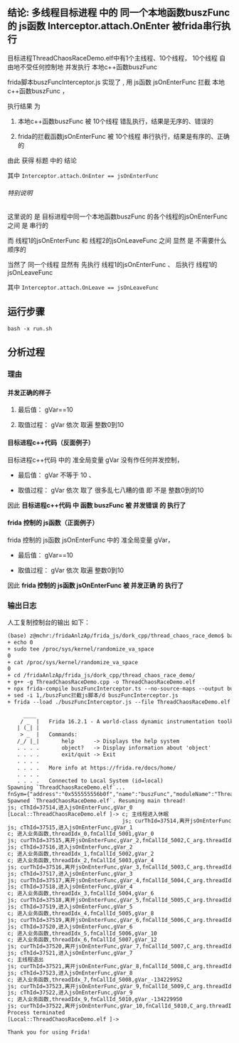##  结论:  多线程目标进程 中的 同一个本地函数buszFunc 的 js函数 Interceptor.attach.OnEnter  被frida串行执行


目标进程ThreadChaosRaceDemo.elf中有1个主线程、10个线程， 10个线程 自由地不受任何控制地 并发执行 本地c++函数buszFunc

frida脚本buszFuncInterceptor.js 实现了 ,  用 js函数 jsOnEnterFunc 拦截  本地c++函数buszFunc ， 

执行结果 为

1.  本地c++函数buszFunc 被 10个线程 错乱执行，结果是无序的、错误的

2. frida的拦截函数jsOnEnterFunc 被 10个线程 串行执行，结果是有序的、正确的

由此 获得 标题 中的 结论

其中  ```Interceptor.attach.OnEnter == jsOnEnterFunc ```


###### 特别说明


这里说的 是 目标进程中同一个本地函数buszFunc 的各个线程的jsOnEnterFunc 之间 是 串行的 

而 线程1的jsOnEnterFunc  和  线程2的jsOnLeaveFunc 之间 显然 是 不需要什么顺序的

当然了 同一个线程 显然有 先执行 线程1的jsOnEnterFunc 、 后执行 线程1的jsOnLeaveFunc

其中   ```Interceptor.attach.OnLeave == jsOnLeaveFunc ```


## 运行步骤


```bash -x run.sh``` 



## 分析过程



### 理由 

#### 并发正确的样子

1. 最后值：   gVar==10

2. 取值过程：  gVar 依次 取遍 整数0到10

####  目标进程c++代码（反面例子）

目标进程c++代码 中的 准全局变量 gVar 没有作任何并发控制， 

- 最后值： gVar 不等于 10 、

- 取值过程：  gVar 依次 取了 很多乱七八糟的值 即 不是 整数0到的10

因此 **目标进程c++代码 中 函数 buszFunc  被  并发错误 的 执行了**

#### frida 控制的 js函数（正面例子）

frida 控制的 js函数 jsOnEnterFunc 中的 准全局变量 gVar， 

- 最后值：   gVar==10

- 取值过程：  gVar 依次 取遍 整数0到10

因此 **frida 控制的 js函数 jsOnEnterFunc   被  并发正确 的 执行了**


###  输出日志 
人工复制控制台的输出 如下：


```txt
(base) z@mchr:/fridaAnlzAp/frida_js/dork_cpp/thread_chaos_race_demo$ bash -x run.sh
+ echo 0
+ sudo tee /proc/sys/kernel/randomize_va_space
0
+ cat /proc/sys/kernel/randomize_va_space
0
+ cd /fridaAnlzAp/frida_js/dork_cpp/thread_chaos_race_demo/
+ g++ -g ThreadChaosRaceDemo.cpp -o ThreadChaosRaceDemo.elf
+ npx frida-compile buszFuncInterceptor.ts --no-source-maps --output buszFuncInterceptor.js
+ sed -i 1,/buszFunc拦截js脚本/d buszFuncInterceptor.js
+ frida --load ./buszFuncInterceptor.js --file ThreadChaosRaceDemo.elf

     ____
    / _  |   Frida 16.2.1 - A world-class dynamic instrumentation toolkit
   | (_| |
    > _  |   Commands:
   /_/ |_|       help      -> Displays the help system
   . . . .       object?   -> Display information about 'object'
   . . . .       exit/quit -> Exit
   . . . .
   . . . .   More info at https://frida.re/docs/home/
   . . . .
   . . . .   Connected to Local System (id=local)
Spawning `ThreadChaosRaceDemo.elf`...                                   
fnSym={"address":"0x555555556b0f","name":"buszFunc","moduleName":"ThreadChaosRaceDemo.elf","fileName":"/fridaAnlzAp/frida_js/dork_cpp/thread_chaos_race_demo/ThreadChaosRaceDemo.cpp","lineNumber":393,"column":7}
Spawned `ThreadChaosRaceDemo.elf`. Resuming main thread!                
js; cThId=37514,进入jsOnEnterFunc,gVar_0
[Local::ThreadChaosRaceDemo.elf ]-> c; 主线程进入休眠
                                    js; curThId=37514,离开jsOnEnterFunc,gVar_1,fnCallId_5001,C_arg.threadIdx_0,C_arg.callId_5001
js; cThId=37515,进入jsOnEnterFunc,gVar_1
c; 进入业务函数,threadIdx_0,fnCallId_5001,gVar_0
js; curThId=37515,离开jsOnEnterFunc,gVar_2,fnCallId_5002,C_arg.threadIdx_1,C_arg.callId_5002
js; cThId=37516,进入jsOnEnterFunc,gVar_2
c; 进入业务函数,threadIdx_1,fnCallId_5002,gVar_2
c; 进入业务函数,threadIdx_2,fnCallId_5003,gVar_4
js; curThId=37516,离开jsOnEnterFunc,gVar_3,fnCallId_5003,C_arg.threadIdx_2,C_arg.callId_5003
js; cThId=37517,进入jsOnEnterFunc,gVar_3
js; curThId=37517,离开jsOnEnterFunc,gVar_4,fnCallId_5004,C_arg.threadIdx_3,C_arg.callId_5004
js; cThId=37518,进入jsOnEnterFunc,gVar_4
c; 进入业务函数,threadIdx_3,fnCallId_5004,gVar_6
js; curThId=37518,离开jsOnEnterFunc,gVar_5,fnCallId_5005,C_arg.threadIdx_4,C_arg.callId_5005
js; cThId=37519,进入jsOnEnterFunc,gVar_5
c; 进入业务函数,threadIdx_4,fnCallId_5005,gVar_8
js; curThId=37519,离开jsOnEnterFunc,gVar_6,fnCallId_5006,C_arg.threadIdx_5,C_arg.callId_5006
js; cThId=37520,进入jsOnEnterFunc,gVar_6
c; 进入业务函数,threadIdx_5,fnCallId_5006,gVar_10
c; 进入业务函数,threadIdx_6,fnCallId_5007,gVar_12
js; curThId=37520,离开jsOnEnterFunc,gVar_7,fnCallId_5007,C_arg.threadIdx_6,C_arg.callId_5007
js; cThId=37521,进入jsOnEnterFunc,gVar_7
c; 主线程退出
js; curThId=37521,离开jsOnEnterFunc,gVar_8,fnCallId_5008,C_arg.threadIdx_7,C_arg.callId_5008
js; cThId=37523,进入jsOnEnterFunc,gVar_8
c; 进入业务函数,threadIdx_7,fnCallId_5008,gVar_-134229952
js; curThId=37523,离开jsOnEnterFunc,gVar_9,fnCallId_5009,C_arg.threadIdx_9,C_arg.callId_5010
js; cThId=37522,进入jsOnEnterFunc,gVar_9
c; 进入业务函数,threadIdx_9,fnCallId_5010,gVar_-134229950
js; curThId=37522,离开jsOnEnterFunc,gVar_10,fnCallId_5010,C_arg.threadIdx_8,C_arg.callId_5009
Process terminated
[Local::ThreadChaosRaceDemo.elf ]->

Thank you for using Frida!

```



